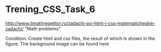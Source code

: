# Trening_CSS_Task_6
http://www.itmathrepetitor.ru/zadachi-po-html-i-css-matematicheskie-zadachi/
"Math problems"

Condition: Create html and css files, the result of which is shown in the figure. The background image can be found here
